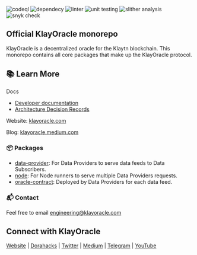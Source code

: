 ![codeql](https://github.com/KlayOracle/klayoracle-monorepo/actions/workflows/codeql.yml/badge.svg)
![dependecy](https://github.com/KlayOracle/klayoracle-monorepo/actions/workflows/dependency-review.yml/badge.svg)
![linter](https://github.com/KlayOracle/klayoracle-monorepo/actions/workflows/golang-ci.yml/badge.svg)
![unit testing](https://github.com/KlayOracle/klayoracle-monorepo/actions/workflows/gounit-test.yml/badge.svg)
![slither analysis](https://github.com/KlayOracle/klayoracle-monorepo/actions/workflows/slither.yml/badge.svg)
![snyk check](https://github.com/KlayOracle/klayoracle-monorepo/actions/workflows/snyk.yml/badge.svg)

## Official KlayOracle monorepo

KlayOracle is a decentralized oracle for the Klaytn blockchain. This monorepo contains all core packages that make up the KlayOracle protocol.

## 📚 Learn More

Docs
- [Developer documentation](/docs/usage)
- [Architecture Decision Records](/docs/arch)

Website: [klayoracle.com](klayoracle.com)

Blog: [klayoracle.medium.com](klayoracle.medium.com)

### 📦 Packages

- [data-provider](/data-provider): For Data Providers to serve data feeds to Data Subscribers.
- [node](/node): For Node runners to serve multiple Data Providers requests.
- [oracle-contract](/oracle-contract): Deployed by Data Providers for each data feed. 


### 📬 Contact

Feel free to email engineering@klayoracle.com

## Connect with KlayOracle

[Website](https://klayoracle.com) | [Dorahacks](https://community.dorahacks.io/t/klayoracle-an-open-source-oracle-framework-to-securely-integrate-off-chain-data-with-klaytn-smart-contracts/58) | [Twitter](https://twitter.com/klayoracle) | [Medium](https://klayoracle.medium.com/) | [Telegram](https://t.me/klayoracle) | [YouTube](https://www.youtube.com/@klayoracle)
